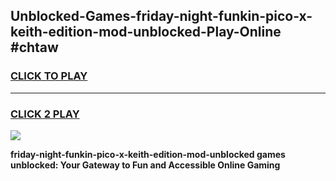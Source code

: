 
## Unblocked-Games-friday-night-funkin-pico-x-keith-edition-mod-unblocked-Play-Online #chtaw
<h3>
<a href="https://news.freeplayer.one?title=friday-night-funkin-pico-x-keith-edition-mod-unblocked&ref=3">CLICK TO PLAY</a></h3>
<hr>

<h3>
<a href="https://news.freeplayer.one?title=friday-night-funkin-pico-x-keith-edition-mod-unblocked&ref=3">CLICK 2 PLAY</a>
  
</h3>

<a href="https://news.freeplayer.one?title=friday-night-funkin-pico-x-keith-edition-mod-unblocked&ref=3"><img src="https://clearcache.store/games.png"></a>


**friday-night-funkin-pico-x-keith-edition-mod-unblocked games unblocked: Your Gateway to Fun and Accessible Online Gaming**
